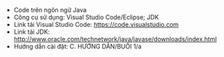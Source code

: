 - Code trên ngôn ngữ Java
- Công cụ sử dụng: Visual Studio Code/Eclipse; JDK
- Link tải Visual Studio Code: https://code.visualstudio.com
- Link tải JDK: http://www.oracle.com/technetwork/java/javase/downloads/index.html
- Hướng dẫn cài đặt: C. HƯỚNG DẪN/BUỔI 1/a
